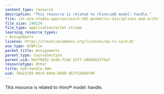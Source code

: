 ```yaml
---
content_type: resource
description: "This resource is related to rhino\xAE model: handle."
file: /ol-ocw-studio-app/courses/4-105-geometric-disciplines-and-architecture-skills-reciprocal-methodologies-fall-2012/78a221020dc9604e6608d57f2a6b6fd0_ex6-handle.3dm
file_size: 240124
file_type: application/octet-stream
learning_resource_types:
- Assignments
license: https://creativecommons.org/licenses/by-nc-sa/4.0/
ocw_type: OCWFile
parent_title: Assignments
parent_type: CourseSection
parent_uid: bb5f9d52-3e26-f2a6-22f7-28050421f5a7
resourcetype: Other
title: ex6-handle.3dm
uid: 78a22102-0dc9-604e-6608-d57f2a6b6fd0
---
```

This resource is related to rhino® model: handle.